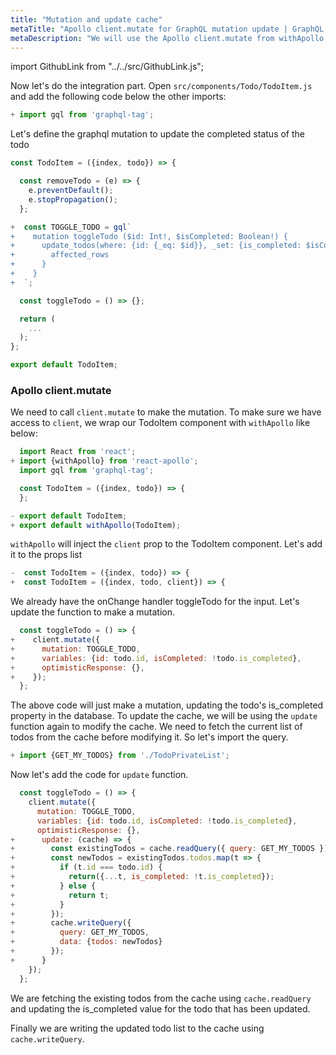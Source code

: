 ```yaml
---
title: "Mutation and update cache"
metaTitle: "Apollo client.mutate for GraphQL mutation update | GraphQL React Apollo Components Tutorial"
metaDescription: "We will use the Apollo client.mutate from withApollo HOC from react-apollo as an example to modify existing data and update cache locally using readQuery and writeQuery and handle optimisticResponse"
---
```


import GithubLink from "../../src/GithubLink.js";

<YoutubeEmbed link="https://www.youtube.com/embed/lXIQxuSZ588" />

Now let's do the integration part. Open `src/components/Todo/TodoItem.js` and add the following code below the other imports:

```javascript
+ import gql from 'graphql-tag';
```
Let's define the graphql mutation to update the completed status of the todo

<GithubLink link="https://github.com/hasura/learn-graphql/blob/master/tutorials/frontend/react-apollo/app-final/src/components/Todo/TodoItem.js" text="src/components/Todo/TodoItem.js" />

```javascript
const TodoItem = ({index, todo}) => {

  const removeTodo = (e) => {
    e.preventDefault();
    e.stopPropagation();
  };

+  const TOGGLE_TODO = gql`
+    mutation toggleTodo ($id: Int!, $isCompleted: Boolean!) {
+      update_todos(where: {id: {_eq: $id}}, _set: {is_completed: $isCompleted}) {
+        affected_rows
+      }
+    }
+  `;

  const toggleTodo = () => {};

  return (
    ...
  );
};

export default TodoItem;

```

### Apollo client.mutate
We need to call `client.mutate` to make the mutation. To make sure we have access to `client`, we wrap our TodoItem component with `withApollo` like below:

```javascript
  import React from 'react';
+ import {withApollo} from 'react-apollo';
  import gql from 'graphql-tag';

  const TodoItem = ({index, todo}) => {
  };

- export default TodoItem;
+ export default withApollo(TodoItem);
```

`withApollo` will inject the `client` prop to the TodoItem component. Let's add it to the props list

```javascript
-  const TodoItem = ({index, todo}) => {
+  const TodoItem = ({index, todo, client}) => {
```

We already have the onChange handler toggleTodo for the input. Let's update the function to make a mutation.

```javascript
  const toggleTodo = () => {
+    client.mutate({
+      mutation: TOGGLE_TODO,
+      variables: {id: todo.id, isCompleted: !todo.is_completed},
+      optimisticResponse: {},
+    });
  };
```

The above code will just make a mutation, updating the todo's is_completed property in the database.
To update the cache, we will be using the `update` function again to modify the cache. We need to fetch the current list of todos from the cache before modifying it. So let's import the query.

```javascript
+ import {GET_MY_TODOS} from './TodoPrivateList';
```
Now let's add the code for `update` function.

```javascript
  const toggleTodo = () => {
    client.mutate({
      mutation: TOGGLE_TODO,
      variables: {id: todo.id, isCompleted: !todo.is_completed},
      optimisticResponse: {},
+      update: (cache) => {
+        const existingTodos = cache.readQuery({ query: GET_MY_TODOS });
+        const newTodos = existingTodos.todos.map(t => {
+          if (t.id === todo.id) {
+            return({...t, is_completed: !t.is_completed});
+          } else {
+            return t;
+          }
+        });
+        cache.writeQuery({
+          query: GET_MY_TODOS,
+          data: {todos: newTodos}
+        });
+      }
    });
  };

```

We are fetching the existing todos from the cache using `cache.readQuery` and updating the is_completed value for the todo that has been updated.

Finally we are writing the updated todo list to the cache using `cache.writeQuery`.
